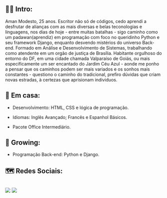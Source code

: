🧚‍♂️ Intro:
-
Aman Modesto, 25 anos. Escritor não só de códigos, cedo aprendi a desfrutar de alianças com as mais diversas e belas teconologias e linguagens, nos dias de hoje - entre muitas batalhas - sigo caminho como um padawan(aprendiz) em programação com foco no queridinho Python e seu framework Django, enquanto desvendo mistérios do universo Back-end. Formado em Análise e Desenvolvimento de Sistemas, trabalhando como atendente em um orgão de justiça de Brasília. Habitante orgulhoso do entorno do DF, em uma cidade chamada Valparaíso de Goiás, ou mais especificamente um ser encantado do Jardim Céu Azul - aonde me ponho a pensar que os caminhos podem ser mais variados e os sonhos mais constantes - questiono o caminho do tradicional, prefiro dúvidas que criam novas estradas, à certezas que aprisionam individuos.  

:house_with_garden: Em casa:
-
- Desenvolvimento: HTML, CSS e lógica de programação.

- Idiomas: Inglês Avançado; Francês e Espanhol Básicos.

- Pacote Office Intermediário.

🌱 Growing:
-
- Programação Back-end: Python e Django.

🗺️ Redes Sociais:
-
[<img src= "https://img.shields.io/badge/amanda_velozo2@hotmail.com-0078D4?style=for-the-badge&logo=microsoft-outlook&logoColor=white"/>](mailto:"amanda_velozo2@hotmail.com") 
[<img src="https://img.shields.io/badge/linkedin-%230077B5.svg?&style=for-the-badge&logo=linkedin&logoColor=white" />](https://www.linkedin.com/in/amanda-modesto-196a161b7/)
-

<!---
AMND22/AMND22 is a ✨ special ✨ repository because its `README.md` (this file) appears on your GitHub profile.
You can click the Preview link to take a look at your changes.
--->
